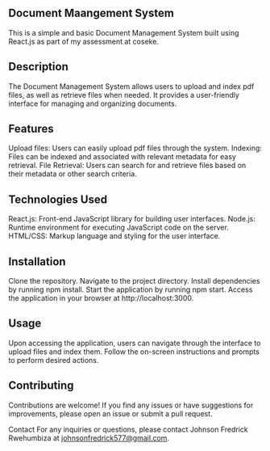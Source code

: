 ## Document Maangement System
This is a simple and basic Document Management System built using React.js as part of my assessment at coseke.

## Description
The Document Management System allows users to upload and index pdf files, as well as retrieve files when needed. It provides a user-friendly interface for managing and organizing documents.

## Features
Upload files: Users can easily upload pdf files through the system.
Indexing: Files can be indexed and associated with relevant metadata for easy retrieval.
File Retrieval: Users can search for and retrieve files based on their metadata or other search criteria.

## Technologies Used
React.js: Front-end JavaScript library for building user interfaces.
Node.js: Runtime environment for executing JavaScript code on the server.
HTML/CSS: Markup language and styling for the user interface.

## Installation
Clone the repository.
Navigate to the project directory.
Install dependencies by running npm install.
Start the application by running npm start.
Access the application in your browser at http://localhost:3000.

## Usage
Upon accessing the application, users can navigate through the interface to upload files and index them.
Follow the on-screen instructions and prompts to perform desired actions.

## Contributing
Contributions are welcome! If you find any issues or have suggestions for improvements, please open an issue or submit a pull request.


Contact
For any inquiries or questions, please contact Johnson Fredrick Rwehumbiza at johnsonfredrick577@gmail.com.